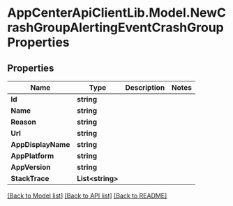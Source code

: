 # AppCenterApiClientLib.Model.NewCrashGroupAlertingEventCrashGroupProperties
## Properties

Name | Type | Description | Notes
------------ | ------------- | ------------- | -------------
**Id** | **string** |  | 
**Name** | **string** |  | 
**Reason** | **string** |  | 
**Url** | **string** |  | 
**AppDisplayName** | **string** |  | 
**AppPlatform** | **string** |  | 
**AppVersion** | **string** |  | 
**StackTrace** | **List&lt;string&gt;** |  | 

[[Back to Model list]](../README.md#documentation-for-models) [[Back to API list]](../README.md#documentation-for-api-endpoints) [[Back to README]](../README.md)

